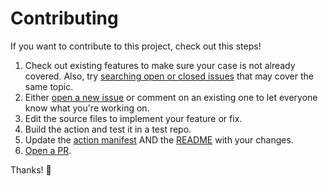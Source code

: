 # Contributing

If you want to contribute to this project, check out this steps!

1. Check out existing features to make sure your case is not already covered. Also, try [searching open or closed issues](https://github.com/EndBug/add-and-commit/issues) that may cover the same topic.
2. Either [open a new issue](https://github.com/EndBug/add-and-commit/issues/new/choose) or comment on an existing one to let everyone know what you're working on.
3. Edit the source files to implement your feature or fix.
4. Build the action and test it in a test repo.
5. Update the [action manifest](./action.yml) AND the [README](./README.md) with your changes.
6. [Open a PR](https://github.com/EndBug/add-and-commit/compare).

Thanks! 💖
